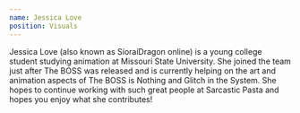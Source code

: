 ```yaml
---
name: Jessica Love
position: Visuals
---
```

Jessica Love (also known as SíoraíDragon online) is a young college student studying animation at Missouri State University. She joined the team just after The BOSS was released and is currently helping on the art and animation aspects of The BOSS is Nothing and Glitch in the System. She hopes to continue working with such great people at Sarcastic Pasta and hopes you enjoy what she contributes!
